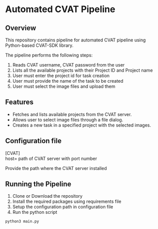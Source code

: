 # Automated CVAT Pipeline 

## Overview

This repository contains pipeline for automated CVAT pipeline using Python-based CVAT-SDK library.

The pipeline performs the following steps:

1. Reads CVAT username, CVAT password from the user
2.  Lists all the available projects with their Project ID and Project name
3. User must enter the project id for task creation
4. User must provide the name of the task to be created
5. User must select the image files and upload them 

## Features

- Fetches and lists available projects from the CVAT server.
- Allows user to select image files through a file dialog.
- Creates a new task in a specified project with the selected images.



## Configuration file

[CVAT]<br>
host= path of CVAT server with port number

Provide the path where the CVAT server installed

## Running the Pipeline
1. Clone or Download the repository 
2. Install the required packages using requirements file
3. Setup the configuration path in configuration file 
4. Run the python script
```
python3 main.py
```

